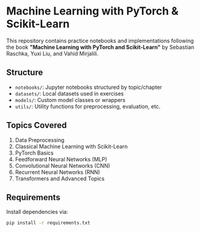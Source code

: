 # Machine Learning with PyTorch & Scikit-Learn

This repository contains practice notebooks and implementations following the book **"Machine Learning with PyTorch and Scikit-Learn"** by Sebastian Raschka, Yuxi Liu, and Vahid Mirjalili.

## Structure

- `notebooks/`: Jupyter notebooks structured by topic/chapter
- `datasets/`: Local datasets used in exercises
- `models/`: Custom model classes or wrappers
- `utils/`: Utility functions for preprocessing, evaluation, etc.

## Topics Covered

1. Data Preprocessing
2. Classical Machine Learning with Scikit-Learn
3. PyTorch Basics
4. Feedforward Neural Networks (MLP)
5. Convolutional Neural Networks (CNN)
6. Recurrent Neural Networks (RNN)
7. Transformers and Advanced Topics

## Requirements

Install dependencies via:

```bash
pip install -r requirements.txt
